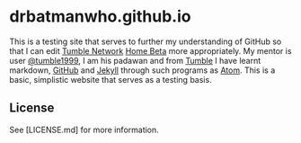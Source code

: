 ﻿# drbatmanwho.github.io

This is a testing site that serves to further my understanding of GitHub so that I can edit [Tumble Network](@tumblenet) [Home Beta](http://github.com/tumblenet/beta.tumblenet.tk) more appropriately. My mentor is user [@tumble1999], I am his padawan and from [Tumble][@tumble1999] I have learnt markdown, [GitHub] and [Jekyll] through such programs as [Atom]. 
This is a basic, simplistic website that serves as a testing basis.

## License
See [LICENSE.md] for more information.

[@tumble1999]:http://github.com/tumble1999
[@drbatmanwho]:http://github.com/drbatmanwho
[@tumblenet]:http://gothub.com/tumblenet
[markdown]:https://guides.github.com/features/mastering-markdown/
[Jekyll]:http://jekyllrb.com
[GitHub]:http://gothub.com
[Atom]:http://atom.io

